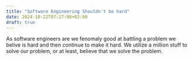 ```yaml
---
title: "Software Engineering Shouldn't be hard"
date: 2024-10-22T07:27:08+02:00
draft: true
---
```

As software engineers are we fenomaly good at battling a problem we belive is hard and  then continue to make it hard. We utilize a million stuff to solve our problem, or at least, believe that we solve the problem. 
